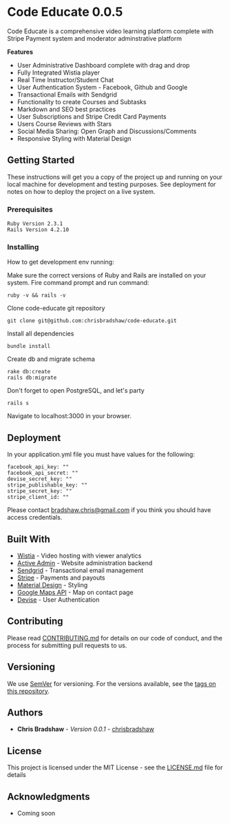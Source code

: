 # Code Educate 0.0.5

Code Educate is a comprehensive video learning platform complete with Stripe Payment system and moderator adminstrative platform


**Features**
    <ul>
        <li>User Administrative Dashboard complete with drag and drop</li>
        <li>Fully Integrated Wistia player</li>
        <li>Real Time Instructor/Student Chat</li>
        <li>User Authentication System - Facebook, Github and Google</li>
        <li>Transactional Emails with Sendgrid</li>
        <li>Functionality to create Courses and Subtasks</li>
        <li>Markdown and SEO best practices</li>
        <li>User Subscriptions and Stripe Credit Card Payments</li>
        <li>Users Course Reviews with Stars</li>
        <li>Social Media Sharing: Open Graph and Discussions/Comments</li>
        <li>Responsive Styling with Material Design</li>
    </ul>



## Getting Started

These instructions will get you a copy of the project up and running on your local machine for development and testing purposes. See deployment for notes on how to deploy the project on a live system.

### Prerequisites

```
Ruby Version 2.3.1
Rails Version 4.2.10
```

### Installing

How to get development env running:

Make sure the correct versions of Ruby and Rails are installed on your system. Fire command prompt and run command:

```
ruby -v && rails -v
```

Clone code-educate git repository

```
git clone git@github.com:chrisbradshaw/code-educate.git
```

Install all dependencies

```
bundle install
```

Create db and migrate schema

```
rake db:create
rails db:migrate
```

Don't forget to open PostgreSQL, and let's party

```
rails s
```

Navigate to localhost:3000 in your browser.

## Deployment

In your application.yml file you must have values for the following:

```
facebook_api_key: ""
facebook_api_secret: ""
devise_secret_key: ""
stripe_publishable_key: ""
stripe_secret_key: ""
stripe_client_id: ""
```

Please contact <a href="mailto:bradshaw.chris@gmail.com">bradshaw.chris@gmail.com</a> if you think you should have access credentials.

## Built With

* [Wistia](https://wistia.com/) - Video hosting with viewer analytics
* [Active Admin](https://github.com/activeadmin/activeadmin) - Website administration backend
* [Sendgrid](https://sendgrid.com/) - Transactional email management
* [Stripe](https://stripe.com/docs) - Payments and payouts
* [Material Design](https://material.io/) - Styling
* [Google Maps API](https://developers.google.com/maps/) - Map on contact page
* [Devise](https://github.com/plataformatec/devise) - User Authentication



## Contributing

Please read [CONTRIBUTING.md](https://gist.github.com/PurpleBooth/b24679402957c63ec426) for details on our code of conduct, and the process for submitting pull requests to us.

## Versioning

We use [SemVer](http://semver.org/) for versioning. For the versions available, see the [tags on this repository](https://github.com/your/project/tags).

## Authors

* **Chris Bradshaw** - *Version 0.0.1* - [chrisbradshaw](https://github.com/chrisbradshaw)

## License

This project is licensed under the MIT License - see the [LICENSE.md](LICENSE.md) file for details

## Acknowledgments

* Coming soon
